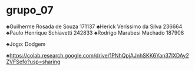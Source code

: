 # grupo_07

♣Guilherme Rosada de Souza 171137
♣Herick Veríssimo da Silva 236664
♣Paulo Henrique Schiavetti 242833
♣Rodrigo Marabesi Machado 187908

♣Jogo: Dodgem

♣https://colab.research.google.com/drive/1PNhQpjAJnhSKK6Yan37lXDAy2ZVFSefo?usp=sharing
